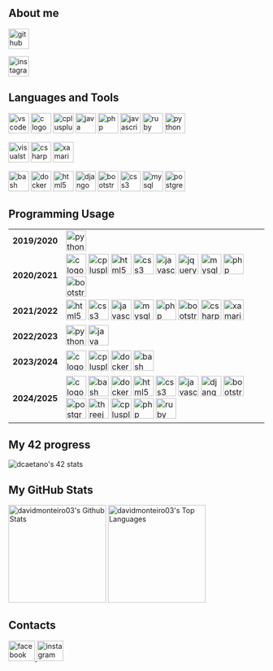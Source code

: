 ## About me

<p>
	<a href="https://github.com/davidmonteiro03" target="_blank">
		<img src="https://img.shields.io/badge/GitHub-181717?logo=github&logoColor=white&style=for-the-badge" height="40" alt="github logo" />
	</a>
</p>
<p>
	<a href="https://www.instagram.com/davidmonteiro03/" target="_blank">
		<img src="https://img.shields.io/badge/Instagram-E4405F?logo=instagram&logoColor=white&style=for-the-badge" height="40" alt="instagram logo" />
	</a>
</p>

## Languages and Tools

<p>
	<img src="https://img.shields.io/badge/Visual%20Studio%20Code-007ACC?style=for-the-badge&logo=vscode&logoColor=white" height="40" alt="vscode logo" />
	<img src="https://cdn.jsdelivr.net/gh/devicons/devicon/icons/c/c-original.svg" height="40" alt="c logo"/>
	<img src="https://cdn.jsdelivr.net/gh/devicons/devicon/icons/cplusplus/cplusplus-original.svg" height="40" alt="cplusplus logo"/>
	<img src="https://cdn.jsdelivr.net/gh/devicons/devicon/icons/java/java-original-wordmark.svg" height="40" alt="java logo"/>
	<img src="https://cdn.jsdelivr.net/gh/devicons/devicon/icons/php/php-original.svg" height="40" alt="php logo"/>
	<img src="https://cdn.jsdelivr.net/gh/devicons/devicon/icons/javascript/javascript-original.svg" height="40" alt="javascript logo"/>
	<img src="https://cdn.jsdelivr.net/gh/devicons/devicon/icons/ruby/ruby-original.svg" height="40" alt="ruby logo"/>
	<img src="https://cdn.jsdelivr.net/gh/devicons/devicon/icons/python/python-original-wordmark.svg" height="40" alt="python logo"/>
</p>

<p>
	<img src="https://img.shields.io/badge/Visual%20Studio-5C2D91?style=for-the-badge" height="40" alt="visualstudio logo"/>
	<img src="https://cdn.jsdelivr.net/gh/devicons/devicon/icons/csharp/csharp-original.svg" height="40" alt="csharp logo"/>
	<img src="https://cdn.jsdelivr.net/gh/devicons/devicon/icons/xamarin/xamarin-original.svg" height="40" alt="xamarin logo"/>
</p>

<p>
	<img src="https://img.shields.io/badge/Bash-4EAA25?style=for-the-badge&logo=gnubash&logoColor=white" height="40" alt="bash logo"/>
	<img src="https://img.shields.io/badge/Docker-2496ED?style=for-the-badge&logo=docker&logoColor=white" height="40" alt="docker logo"/>
	<img src="https://img.shields.io/badge/HTML5-E34F26?style=for-the-badge&logo=html5&logoColor=white" height="40" alt="html5 logo"/>
	<img src="https://img.shields.io/badge/Django-092E20?style=for-the-badge&logo=django&logoColor=white" height="40" alt="django logo"/>
	<img src="https://img.shields.io/badge/Bootstrap-7952B3?style=for-the-badge&logo=bootstrap&logoColor=white" height="40" alt="bootstrap logo"/>
	<img src="https://img.shields.io/badge/CSS3-1572B6?style=for-the-badge&logo=css3&logoColor=white" height="40" alt="css3 logo"/>
	<img src="https://img.shields.io/badge/MySQL-1572B6?style=for-the-badge&logo=mysql&logoColor=white" height="40" alt="mysql logo"/>
	<img src="https://img.shields.io/badge/PostgreSQL-4169E1?style=for-the-badge&logo=postgresql&logoColor=white" height="40" alt="postgresql logo"/>
</p>

## Programming Usage

<table>
	<!-- 2019/2020 -->
	<tr>
		<td><b>2019/2020</b></td>
		<td>
			<img src="https://cdn.jsdelivr.net/gh/devicons/devicon/icons/python/python-original-wordmark.svg" height="40" alt="python logo"/>
		</td>
	</tr>
	<!-- 2020/2021 -->
	<tr>
		<td><b>2020/2021</b></td>
		<td>
			<img src="https://cdn.jsdelivr.net/gh/devicons/devicon/icons/c/c-original.svg" height="40" alt="c logo"/>
			<img src="https://cdn.jsdelivr.net/gh/devicons/devicon/icons/cplusplus/cplusplus-original.svg" height="40" alt="cplusplus logo"/>
			<img src="https://cdn.jsdelivr.net/gh/devicons/devicon/icons/html5/html5-original-wordmark.svg" height="40" alt="html5 logo"/>
			<img src="https://cdn.jsdelivr.net/gh/devicons/devicon/icons/css3/css3-original-wordmark.svg" height="40" alt="css3 logo"/>
			<img src="https://cdn.jsdelivr.net/gh/devicons/devicon/icons/javascript/javascript-original.svg" height="40" alt="javascript logo"/>
			<img src="https://cdn.jsdelivr.net/gh/devicons/devicon/icons/jquery/jquery-original-wordmark.svg" height="40" alt="jquery logo"/>
			<img src="https://cdn.jsdelivr.net/gh/devicons/devicon/icons/mysql/mysql-original-wordmark.svg" height="40" alt="mysql logo"/>
			<img src="https://cdn.jsdelivr.net/gh/devicons/devicon/icons/php/php-original.svg" height="40" alt="php logo"/>
			<img src="https://cdn.jsdelivr.net/gh/devicons/devicon/icons/bootstrap/bootstrap-plain-wordmark.svg" height="40" alt="bootstrap logo"/>
		</td>
	</tr>
	<!-- 2021/2022 -->
	<tr>
		<td><b>2021/2022</b></td>
		<td>
			<img src="https://cdn.jsdelivr.net/gh/devicons/devicon/icons/html5/html5-original-wordmark.svg" height="40" alt="html5 logo"/>
			<img src="https://cdn.jsdelivr.net/gh/devicons/devicon/icons/css3/css3-original-wordmark.svg" height="40" alt="css3 logo"/>
			<img src="https://cdn.jsdelivr.net/gh/devicons/devicon/icons/javascript/javascript-original.svg" height="40" alt="javascript logo"/>
			<img src="https://cdn.jsdelivr.net/gh/devicons/devicon/icons/mysql/mysql-original-wordmark.svg" height="40" alt="mysql logo"/>
			<img src="https://cdn.jsdelivr.net/gh/devicons/devicon/icons/php/php-original.svg" height="40" alt="php logo"/>
			<img src="https://cdn.jsdelivr.net/gh/devicons/devicon/icons/bootstrap/bootstrap-plain-wordmark.svg" height="40" alt="bootstrap logo"/>
			<img src="https://cdn.jsdelivr.net/gh/devicons/devicon/icons/csharp/csharp-original.svg" height="40" alt="csharp logo"/>
			<img src="https://cdn.jsdelivr.net/gh/devicons/devicon/icons/xamarin/xamarin-original.svg" height="40" alt="xamarin logo"/>
		</td>
	</tr>
	<!-- 2022/2023 -->
	<tr>
		<td><b>2022/2023</b></td>
		<td>
			<img src="https://cdn.jsdelivr.net/gh/devicons/devicon/icons/python/python-original-wordmark.svg" height="40" alt="python logo"/>
			<img src="https://cdn.jsdelivr.net/gh/devicons/devicon/icons/java/java-original-wordmark.svg" height="40" alt="java logo"/>
		</td>
	</tr>
	<!-- 2023/2024 -->
	<tr>
		<td><b>2023/2024</b></td>
		<td>
			<img src="https://cdn.jsdelivr.net/gh/devicons/devicon/icons/c/c-original.svg" height="40" alt="c logo"/>
			<img src="https://cdn.jsdelivr.net/gh/devicons/devicon/icons/cplusplus/cplusplus-original.svg" height="40" alt="cplusplus logo"/>
			<img src="https://cdn.jsdelivr.net/gh/devicons/devicon/icons/docker/docker-original.svg" height="40" alt="docker logo"/>
			<img src="https://cdn.jsdelivr.net/gh/devicons/devicon/icons/bash/bash-original.svg" height="40" alt="bash logo"/>
		</td>
	</tr>
	<!-- 2024/2025 -->
	<tr>
		<td><b>2024/2025</b></td>
		<td>
			<img src="https://cdn.jsdelivr.net/gh/devicons/devicon/icons/c/c-original.svg" height="40" alt="c logo"/>
			<img src="https://cdn.jsdelivr.net/gh/devicons/devicon/icons/bash/bash-original.svg" height="40" alt="bash logo"/>
			<img src="https://cdn.jsdelivr.net/gh/devicons/devicon/icons/docker/docker-original.svg" height="40" alt="docker logo"/>
			<img src="https://cdn.jsdelivr.net/gh/devicons/devicon/icons/html5/html5-original-wordmark.svg" height="40" alt="html5 logo"/>
			<img src="https://cdn.jsdelivr.net/gh/devicons/devicon/icons/css3/css3-original-wordmark.svg" height="40" alt="css3 logo"/>
			<img src="https://cdn.jsdelivr.net/gh/devicons/devicon/icons/javascript/javascript-original.svg" height="40" alt="javascript logo"/>
			<img src="https://cdn.jsdelivr.net/gh/devicons/devicon/icons/django/django-plain.svg" height="40" alt="django logo"/>
			<img src="https://cdn.jsdelivr.net/gh/devicons/devicon/icons/bootstrap/bootstrap-plain-wordmark.svg" height="40" alt="bootstrap logo"/>
			<img src="https://cdn.jsdelivr.net/gh/devicons/devicon@latest/icons/postgresql/postgresql-original.svg" height="40" alt="postgresql logo"/>
			<img src="https://cdn.jsdelivr.net/gh/devicons/devicon@latest/icons/threejs/threejs-original.svg" height="40" alt="threejs logo"/>
			<img src="https://cdn.jsdelivr.net/gh/devicons/devicon/icons/cplusplus/cplusplus-original.svg" height="40" alt="cplusplus logo"/>
			<img src="https://cdn.jsdelivr.net/gh/devicons/devicon/icons/php/php-original.svg" height="40" alt="php logo"/>
			<img src="https://cdn.jsdelivr.net/gh/devicons/devicon/icons/ruby/ruby-original.svg" height="40" alt="ruby logo"/>
		</td>
	</tr>
</table>

## My 42 progress

<p>
	<img src="https://badge.mediaplus.ma/binary/dcaetano?1337Badge=off&UM6P=off" alt="dcaetano's 42 stats" />
</p>

## My GitHub Stats

<p>
	<img alt="davidmonteiro03's Github Stats" src="https://denvercoder1-github-readme-stats.vercel.app/api/?username=davidmonteiro03&show_icons=true&include_all_commits=true&count_private=true&theme=react&hide_border=true&bg_color=172f45&title_color=b1c2d3&icon_color=2d7cc5" height="192px"/>
	<img alt="davidmonteiro03's Top Languages" src="https://denvercoder1-github-readme-stats.vercel.app/api/top-langs/?username=davidmonteiro03&langs_count=20&layout=compact&theme=react&hide_border=true&bg_color=172f45&title_color=b1c2d3&icon_color=2d7cc5&hide=Jupyter%20Notebook,Roff" height="192px"/>
</p>

## Contacts

<p align="left">
	<a href="https://fb.com/david.monteiro.3304" target="blank">
		<img src="https://cdn.jsdelivr.net/gh/devicons/devicon/icons/facebook/facebook-original.svg" width="52" height="40" alt="facebook logo"  />
	</a>
	<a href="https://instagram.com/davidmonteiro03" target="blank">
		<img src="https://raw.githubusercontent.com/maurodesouza/profile-readme-generator/master/src/assets/icons/social/instagram/default.svg" width="52" height="40" alt="instagram logo"  />
	</a>
</p>
